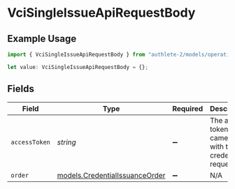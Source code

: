# VciSingleIssueApiRequestBody

## Example Usage

```typescript
import { VciSingleIssueApiRequestBody } from "authlete-2/models/operations";

let value: VciSingleIssueApiRequestBody = {};
```

## Fields

| Field                                                                     | Type                                                                      | Required                                                                  | Description                                                               |
| ------------------------------------------------------------------------- | ------------------------------------------------------------------------- | ------------------------------------------------------------------------- | ------------------------------------------------------------------------- |
| `accessToken`                                                             | *string*                                                                  | :heavy_minus_sign:                                                        | The access token that came along with the credential request.             |
| `order`                                                                   | [models.CredentialIssuanceOrder](../../models/credentialissuanceorder.md) | :heavy_minus_sign:                                                        | N/A                                                                       |